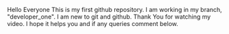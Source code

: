 Hello Everyone
This is my first github repository. I am working in my branch, "developer_one".
I am new to git and github.
Thank You for watching my video. I hope it helps you and if any queries comment below.

